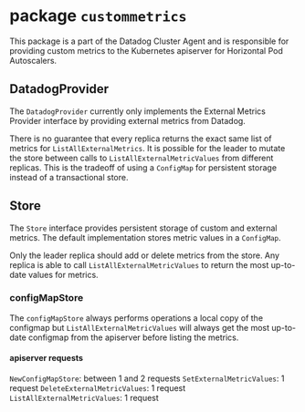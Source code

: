 # package `custommetrics`

This package is a part of the Datadog Cluster Agent and is responsible for providing custom metrics to the Kubernetes apiserver for Horizontal Pod Autoscalers.

## DatadogProvider

The `DatadogProvider` currently only implements the External Metrics Provider interface by providing external metrics from Datadog.

There is no guarantee that every replica returns the exact same list of metrics for `ListAllExternalMetrics`. It is possible for the leader to mutate the store between calls to `ListAllExternalMetricValues` from different replicas. This is the tradeoff of using a `ConfigMap` for persistent storage instead of a transactional store.

## Store

The `Store` interface provides persistent storage of custom and external metrics. The default implementation stores metric values in a `ConfigMap`.

Only the leader replica should add or delete metrics from the store. Any replica is able to call `ListAllExternalMetricValues` to return the most up-to-date values for metrics.

### configMapStore

The `configMapStore` always performs operations a local copy of the configmap but `ListAllExternalMetricValues` will always get the most up-to-date configmap from the apiserver before listing the metrics.

#### apiserver requests

`NewConfigMapStore`: between 1 and 2 requests
`SetExternalMetricValues`: 1 request
`DeleteExternalMetricValues`: 1 request
`ListAllExternalMetricValues`: 1 request

